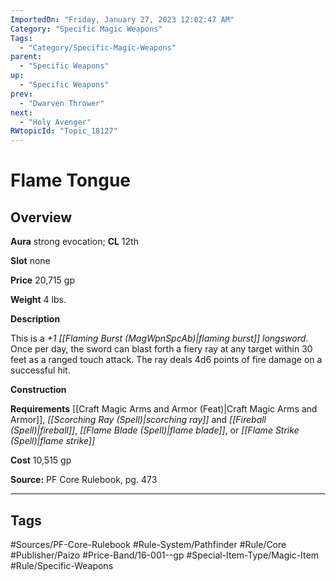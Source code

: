 ```yaml
---
ImportedOn: "Friday, January 27, 2023 12:02:47 AM"
Category: "Specific Magic Weapons"
Tags:
  - "Category/Specific-Magic-Weapons"
parent:
  - "Specific Weapons"
up:
  - "Specific Weapons"
prev:
  - "Dwarven Thrower"
next:
  - "Holy Avenger"
RWtopicId: "Topic_18127"
---
```

# Flame Tongue
## Overview
**Aura** strong evocation; **CL** 12th

**Slot** none

**Price** 20,715 gp

**Weight** 4 lbs.

**Description**

This is a *+1 [[Flaming Burst (MagWpnSpcAb)|flaming burst]] longsword*. Once per day, the sword can blast forth a fiery ray at any target within 30 feet as a ranged touch attack. The ray deals 4d6 points of fire damage on a successful hit.

**Construction**

**Requirements** [[Craft Magic Arms and Armor (Feat)|Craft Magic Arms and Armor]], *[[Scorching Ray (Spell)|scorching ray]]* and *[[Fireball (Spell)|fireball]]*, *[[Flame Blade (Spell)|flame blade]]*, or *[[Flame Strike (Spell)|flame strike]]*

**Cost** 10,515 gp

**Source:** PF Core Rulebook, pg. 473


---
## Tags
#Sources/PF-Core-Rulebook #Rule-System/Pathfinder #Rule/Core #Publisher/Paizo #Price-Band/16-001--gp #Special-Item-Type/Magic-Item #Rule/Specific-Weapons

